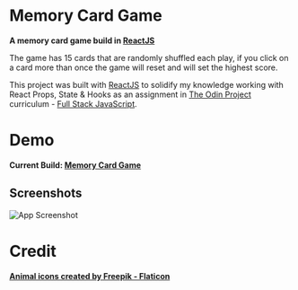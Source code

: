 # Memory Card Game

**A memory card game build in [ReactJS](https://reactjs.org/)**

The game has 15 cards that are randomly shuffled each play, if you click on a card more than once the game will reset and will set the highest score.

This project was built with [ReactJS](https://reactjs.org/) to solidify my knowledge working with React Props, State & Hooks as an assignment in [The Odin Project](https://www.theodinproject.com/) curriculum - [Full Stack JavaScript](https://www.theodinproject.com/paths/full-stack-javascript).

# Demo

**Current Build: [Memory Card Game](https://zippyio.github.io/memory-card/)**

## Screenshots

![App Screenshot](https://i.imgur.com/hcJhEt3.png)

# Credit

**[Animal icons created by Freepik - Flaticon](https://www.flaticon.com/packs/animals-148)**
